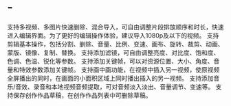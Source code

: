 # -
支持多视频、多图片快速删除、混合导入，可自由调整片段排放顺序和时长，快速进入编辑界面。为了更好的编辑操作体验，建议导入1080p及以下的视频。 支持剪辑基本操作，包括分割、删除、音量、比例、变速、画布、旋转、裁剪、动画、蒙版、镜像、复制、替换。 支持添加滤镜，可自由调整亮度、对比度、饱和度、色调、色温、锐化等参数。 支持添加关键帧，可以对资源位置、大小、角度、音量和特效参数添加关键帧。 支持画中画功能，在视频中插入另一视频，使原视频全屏播出的同时，在画面的小面积区域上同时播出插入的另一视频。 支持添加音乐/音效、录音和本地视频音频提取，可对音频淡入淡出、音量调节、变速等。 支持保存创作作品草稿，在创作作品列表中可删除草稿。
